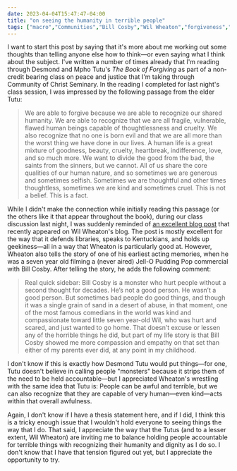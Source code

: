 ```yaml
---
date: 2023-04-04T15:47:47-04:00
title: "on seeing the humanity in terrible people"
tags: ["macro","Communities","Bill Cosby","Wil Wheaton","forgiveness","The Book of Forgiving","Community of Christ Seminary","Desmond Tutu","Mpho Tutu","Graceland CIMM"]
---
```

I want to start this post by saying that it's more about me working out some thoughts than telling anyone else how to think—or even saying what I think about the subject. I've written a number of times already that I'm reading through Desmond and Mpho Tutu's *The Book of Forgiving* as part of a non-credit bearing class on peace and justice that I'm taking through Community of Christ Seminary. In the reading I completed for last night's class session, I was impressed by the following passage from the elder Tutu: 

> We are able to forgive because we are able to recognize our shared humanity. We are able to recognize that we are all fragile, vulnerable, flawed human beings capable of thoughtlessness and cruelty. We also recognize that no one is born evil and that we are all more than the worst thing we have done in our lives. A human life is a great mixture of goodness, beauty, cruelty, heartbreak, indifference, love, and so much more. We want to divide the good from the bad, the saints from the sinners, but we cannot. All of us share the core qualities of our human nature, and so sometimes we are generous and sometimes selfish. Sometimes we are thoughtful and other times thoughtless, sometimes we are kind and sometimes cruel. This is not a belief. This is a fact.

While I didn't make the connection while initially reading this passage (or the others like it that appear throughout the book), during our class discussion last night, I was suddenly reminded of [an excellent blog post](https://wilwheaton.net/2023/03/the-library-is-a-safe-place/) that recently appeared on Wil Wheaton's blog. The post is mostly excellent for the way that it defends libraries, speaks to Kentuckians, and holds up geekiness—all in a way that Wheaton is particularly good at. However, Wheaton also tells the story of one of his earliest acting memories, when he was a seven year old filming a (never aired) Jell-O Pudding Pop commercial with Bill Cosby. After telling the story, he adds the following comment: 

> Real quick sidebar: Bill Cosby is a monster who hurt people without a second thought for decades. He’s not a good person. He wasn’t a good person. But sometimes bad people do good things, and though it was a single grain of sand in a desert of abuse, in that moment, one of the most famous comedians in the world was kind and compassionate toward little seven year-old Wil, who was hurt and scared, and just wanted to go home. That doesn’t excuse or lessen any of the horrible things he did, but part of my life story is that Bill Cosby showed me more compassion and empathy on that set than either of my parents ever did, at any point in my childhood.

I don't know if this is exactly how Desmond Tutu would put things—for one, Tutu doesn't believe in calling people "monsters" because it strips them of the need to be held accountable—but I appreciated Wheaton's wrestling with the same idea that Tutu is: People can be awful and terrible, but we can also recognize that they are capable of very human—even kind—acts within that overall awfulness.

Again, I don't know if I have a thesis statement here, and if I did, I think this is a tricky enough issue that I wouldn't hold everyone to seeing things the way that I do. That said, I appreciate the way that the Tutus (and to a lesser extent, Wil Wheaton) are inviting me to balance holding people accountable for terrible things with recognizing their humanity and dignity as I do so. I don't know that I have that tension figured out yet, but I appreciate the opportunity to try.